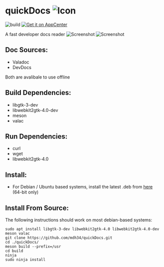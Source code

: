 
# quickDocs ![Icon](https://github.com/mdh34/quickDocs/raw/master/data/icons/64/com.github.mdh34.quickdocs.svg?sanitize=true)


![build](https://travis-ci.org/mdh34/quickDocs.svg?branch=master) [![Get it on AppCenter](https://appcenter.elementary.io/badge.svg)](https://appcenter.elementary.io/com.github.mdh34.quickdocs)

A fast developer docs reader
![Screenshot](https://raw.githubusercontent.com/mdh34/quickDocs/master/data/images/screenshot-1.png)
![Screenshot](https://raw.githubusercontent.com/mdh34/quickDocs/master/data/images/screenshot-3.png)

## Doc Sources:
 - Valadoc
 - DevDocs
 
 Both are avalibale to use offline
## Build Dependencies:
 - libgtk-3-dev
 - libwebkit2gtk-4.0-dev
 - meson
 - valac

## Run Dependencies:
 - curl
 - wget
 - libwebkit2gtk-4.0

## Install:
 - For Debian / Ubuntu based systems, install the latest .deb from [here](https://github.com/mdh34/quickDocs/releases) (64-bit only)

## Install From Source:
The following instructions should work on most debian-based systems:
```
sudo apt install libgtk-3-dev libwebkit2gtk-4.0 libwebkit2gtk-4.0-dev meson valac
git clone https://github.com/mdh34/quickDocs.git
cd ./quickDocs/
meson build --prefix=/usr
cd build
ninja
sudo ninja install
```
